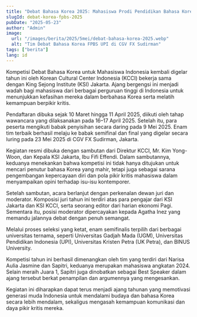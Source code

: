 ```yaml
---
title: "Debat Bahasa Korea 2025: Mahasiswa Prodi Pendidikan Bahasa Korea FPBS UPI Dominasi Panggung Juara"
slugId: debat-korea-fpbs-2025
pubDate: "2025-05-23"
author: "Admin"
image:
  url: "/images/berita/2025/5mei/debat-bahasa-korea-2025.webp"
  alt: "Tim Debat Bahasa Korea FPBS UPI di CGV FX Sudirman"
tags: ["berita"]
lang: id
---
```


Kompetisi Debat Bahasa Korea untuk Mahasiswa Indonesia kembali digelar tahun ini oleh Korean Cultural Center Indonesia (KCCI) bekerja sama dengan King Sejong Institute (KSI) Jakarta. Ajang bergengsi ini menjadi wadah bagi mahasiswa dari berbagai perguruan tinggi di Indonesia untuk menunjukkan kefasihan mereka dalam berbahasa Korea serta melatih kemampuan berpikir kritis.

Pendaftaran dibuka sejak 10 Maret hingga 11 April 2025, diikuti oleh tahap wawancara yang dilaksanakan pada 16–17 April 2025. Setelah itu, para peserta mengikuti babak penyisihan secara daring pada 9 Mei 2025. Enam tim terbaik berhasil melaju ke babak semifinal dan final yang digelar secara luring pada 23 Mei 2025 di CGV FX Sudirman, Jakarta.

Kegiatan resmi dibuka dengan sambutan dari Direktur KCCI, Mr. Kim Yong-Woon, dan Kepala KSI Jakarta, Ibu Fifi Effendi. Dalam sambutannya, keduanya menekankan bahwa kompetisi ini tidak hanya ditujukan untuk mencari penutur bahasa Korea yang mahir, tetapi juga sebagai sarana pengembangan kepercayaan diri dan pola pikir kritis mahasiswa dalam menyampaikan opini terhadap isu-isu kontemporer.

Setelah sambutan, acara berlanjut dengan perkenalan dewan juri dan moderator. Komposisi juri tahun ini terdiri atas para pengajar dari KSI Jakarta dan KSI KCCI, serta seorang editor dari harian ekonomi Pagi. Sementara itu, posisi moderator dipercayakan kepada Agatha Inez yang memandu jalannya debat dengan penuh semangat.

Melalui proses seleksi yang ketat, enam semifinalis terpilih dari berbagai universitas ternama, seperti Universitas Gadjah Mada (UGM), Universitas Pendidikan Indonesia (UPI), Universitas Kristen Petra (UK Petra), dan BINUS University.

Kompetisi tahun ini berhasil dimenangkan oleh tim yang terdiri dari Narisa Aulia Jasmine dan Sapitri, keduanya merupakan mahasiswa angkatan 2024. Selain meraih Juara 1, Sapitri juga dinobatkan sebagai Best Speaker dalam ajang tersebut berkat penampilan dan argumennya yang mengesankan.

Kegiatan ini diharapkan dapat terus menjadi ajang tahunan yang memotivasi generasi muda Indonesia untuk mendalami budaya dan bahasa Korea secara lebih mendalam, sekaligus mengasah kemampuan komunikasi dan daya pikir kritis mereka.
